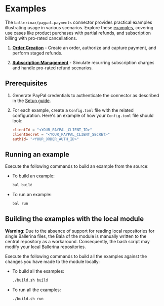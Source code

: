 # Examples

The `ballerinax/paypal.payments` connector provides practical examples illustrating usage in various scenarios. Explore these [examples](https://github.com/ballerina-platform/module-ballerinax-paypal.payments/tree/main/examples), covering use cases like product purchases with partial refunds, and subscription billing with pro-rated cancellations.

1. [**Order Creation**](https://github.com/ballerina-platform/module-ballerinax-paypal.payments/tree/main/examples/order-creation) - Create an order, authorize and capture payment, and perform staged refunds.

2. [**Subscription Management**](https://github.com/ballerina-platform/module-ballerinax-paypal.payments/tree/main/examples/subscription-management) - Simulate recurring subscription charges and handle pro-rated refund scenarios.

## Prerequisites

1. Generate PayPal credentials to authenticate the connector as described in the [Setup guide](https://developer.paypal.com/docs/api/overview/).

2. For each example, create a `Config.toml` file with the related configuration. Here's an example of how your `Config.toml` file should look:

    ```toml
    clientId = "<YOUR_PAYPAL_CLIENT_ID>"
    clientSecret = "<YOUR_PAYPAL_CLIENT_SECRET>"
    authId= "<YOUR_ORDER_AUTH_ID>"
    ```

## Running an example

Execute the following commands to build an example from the source:

* To build an example:

    ```bash
    bal build
    ```

* To run an example:

    ```bash
    bal run
    ```


## Building the examples with the local module

**Warning**: Due to the absence of support for reading local repositories for single Ballerina files, the Bala of the module is manually written to the central repository as a workaround. Consequently, the bash script may modify your local Ballerina repositories.

Execute the following commands to build all the examples against the changes you have made to the module locally:

* To build all the examples:

    ```bash
    ./build.sh build
    ```

* To run all the examples:

    ```bash
    ./build.sh run
    ```

